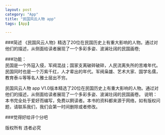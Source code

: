 ```yaml
---
layout: post
category: "App"
title: "民国风云人物 app"
tags: [App]

---
```


 
###简述
《民国风云人物》精选了20位在民国历史上有重大影响的人物。通过对他们的描述，从侧面给读者展现了一个多彩多姿、波澜壮阔的民国画卷;

###功能：   
民国是一个外寇入侵，军阀混战；国家支离破碎破碎，人民流离失所的苦难年代。民国同时也是一个万紫千红，人才辈出的年代。军阀枭雄、艺术大家、国学名儒，教育泰斗等等名人雅士层出不穷。

民国风云人物 app V1.0版本精选了20位在民国历史上有重大影响的人物。通过对他们的描述，从侧面给读者展现了一个多彩多姿、波澜壮阔的民国画卷。
说明：本书完全处于爱好而编写，免费以飼读者。本书的资料都来源于网络，如有版权问题，请联系我们，我们会第一时间删除或者修改。

###觉得好给评个分吧
  
版权所有 违者必究
